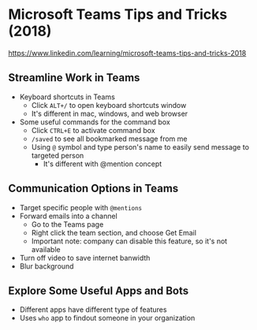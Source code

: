 # Microsoft Teams Tips and Tricks (2018)    

https://www.linkedin.com/learning/microsoft-teams-tips-and-tricks-2018





## Streamline Work in Teams

- Keyboard shortcuts in Teams
  - Click `ALT+/` to open keyboard shortcuts window
  - It's different in mac, windows, and web browser
- Some useful commands for the command box
  - Click `CTRL+E` to activate command box
  - `/saved` to see all bookmarked message from me
  - Using `@` symbol and type person's name to easily send message to targeted person
    - It's different with @mention concept



## Communication Options in Teams

- Target specific people with `@mentions`
- Forward emails into a channel
  - Go to the Teams page
  - Right click the team section, and choose Get Email
  - Important note: company can disable this feature, so it's not available
- Turn off video to save internet banwidth
- Blur background



## Explore Some Useful Apps and Bots

- Different apps have different type of features
- Uses `who` app to findout someone in your organization

